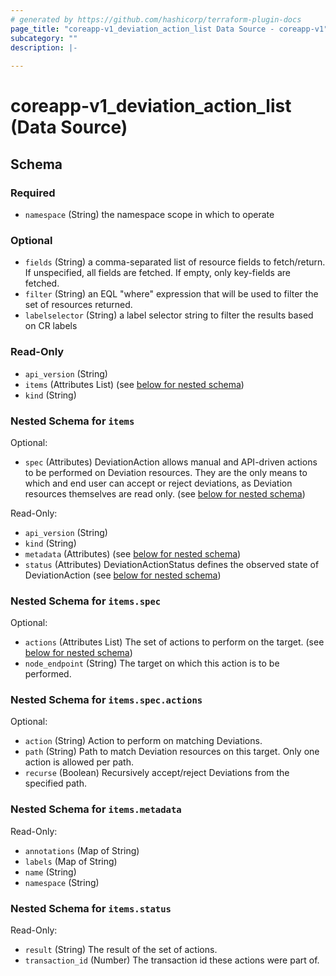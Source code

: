 ```yaml
---
# generated by https://github.com/hashicorp/terraform-plugin-docs
page_title: "coreapp-v1_deviation_action_list Data Source - coreapp-v1"
subcategory: ""
description: |-
  
---
```


# coreapp-v1_deviation_action_list (Data Source)





<!-- schema generated by tfplugindocs -->
## Schema

### Required

- `namespace` (String) the namespace scope in which to operate

### Optional

- `fields` (String) a comma-separated list of resource fields to fetch/return.  If unspecified, all fields are fetched.  If empty, only key-fields are fetched.
- `filter` (String) an EQL "where" expression that will be used to filter the set of resources returned.
- `labelselector` (String) a label selector string to filter the results based on CR labels

### Read-Only

- `api_version` (String)
- `items` (Attributes List) (see [below for nested schema](#nestedatt--items))
- `kind` (String)

<a id="nestedatt--items"></a>
### Nested Schema for `items`

Optional:

- `spec` (Attributes) DeviationAction allows manual and API-driven actions to be performed on Deviation resources.
They are the only means to which and end user can accept or reject deviations, as Deviation resources themselves are read only. (see [below for nested schema](#nestedatt--items--spec))

Read-Only:

- `api_version` (String)
- `kind` (String)
- `metadata` (Attributes) (see [below for nested schema](#nestedatt--items--metadata))
- `status` (Attributes) DeviationActionStatus defines the observed state of DeviationAction (see [below for nested schema](#nestedatt--items--status))

<a id="nestedatt--items--spec"></a>
### Nested Schema for `items.spec`

Optional:

- `actions` (Attributes List) The set of actions to perform on the target. (see [below for nested schema](#nestedatt--items--spec--actions))
- `node_endpoint` (String) The target on which this action is to be performed.

<a id="nestedatt--items--spec--actions"></a>
### Nested Schema for `items.spec.actions`

Optional:

- `action` (String) Action to perform on matching Deviations.
- `path` (String) Path to match Deviation resources on this target. Only one action is allowed per path.
- `recurse` (Boolean) Recursively accept/reject Deviations from the specified path.



<a id="nestedatt--items--metadata"></a>
### Nested Schema for `items.metadata`

Read-Only:

- `annotations` (Map of String)
- `labels` (Map of String)
- `name` (String)
- `namespace` (String)


<a id="nestedatt--items--status"></a>
### Nested Schema for `items.status`

Read-Only:

- `result` (String) The result of the set of actions.
- `transaction_id` (Number) The transaction id these actions were part of.
